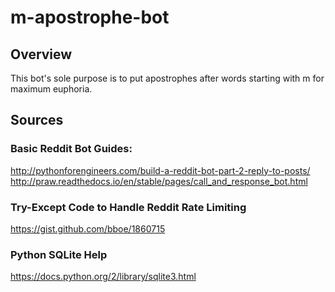 # m-apostrophe-bot

## Overview

This bot's sole purpose is to put apostrophes after words starting
with m for maximum euphoria.

## Sources

### Basic Reddit Bot Guides:
http://pythonforengineers.com/build-a-reddit-bot-part-2-reply-to-posts/
http://praw.readthedocs.io/en/stable/pages/call_and_response_bot.html

### Try-Except Code to Handle Reddit Rate Limiting
https://gist.github.com/bboe/1860715

### Python SQLite Help
https://docs.python.org/2/library/sqlite3.html